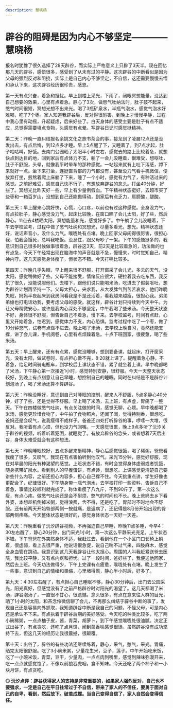 ```yaml
---
description: 慧晓杨
---
```


# 辟谷的阻碍是因为内心不够坚定————慧晓杨

报名时犹豫了很久选择了28天辟谷，而实际上严格意义上只辟了3天半。现在回忆那几天的辟谷，感悟很多，感受到了从未有过的平静。这次辟谷的中断看似是因为父母的强烈反对和阻挠，实际上是自己内心不够坚定，不自信，这还需要慢慢去悟和承认下来，这次辟谷经历很珍贵，感恩。

第一天有点兴奋，着急和担忧。早上到楼上采光，下雨了，闭眼冥想能量，没达到自己想要的效果，心里有点着急。静心了3次，做憋气吐纳法时，肚子鼓不起来，憋气时间很短，冥想光想不出来光。喝了3瓶矿泉水，半瓶气泡水，感觉气泡水好难喝，吃了7个枣。家人知道我辟谷后，反对得很厉害，到晚上才慢慢平静，过程中我心里有动摇，升起疑虑，后来好些了。白天身体的感受主要是肚子有点不适应，总觉得需要填点食物，头感觉有点晕。写辟谷日记时感觉挺精神。

第二天：昨晚一直纠结报名余姚文化之旅书茶会的事，接龙到了凌晨12点还是没发出去，有点后悔，到12点多才睡。早上5点醒了下，又睡着了，到7点才起，肚子咕咕叫，好饿。去南门公园晒了太阳半小时左右，感觉去的路上比较着急，就想快点到达目的地，回到家后有点体力不支，躺了一会儿没睡着，很难受，想呕吐，肚子不舒服，头晕，就像我平时晕车的那种感觉。一站起来就有上吐下泻感，蹲下来就好一点。坐下来打坐，连挺直背部的力气都没有，甚至没力气看手机微信，便放弃打坐，煎熬着爬上床躺了下来，睡了一个小时，感觉有力气了，有种活过来的感觉。之前好难受，感觉自己快不行了，有想放弃辟谷的念头。打坐40分钟，好些了。冥想光比昨天好一些，早上有少量例假血。下午精神状态挺好，去超市买了些枣和一箱百岁山，没想到自己还能搬得动，到家后有点乏力，肩膀酸，腿酸。

第三天：早上醒来心跳好快，心慌，心口疼，以前也有过这种感觉。全身没力气，有点拉肚子，静心感觉没力气，起床比较晚，在窗口晒了会儿太阳，好了些，然后静心。11点去4楼晒太阳，冥想能量和光，感觉好多了。中午躺了会儿没睡着，下午去学校监考，过程中做了憋气吐纳和冥想光，尽量多看光，想光。精神状态还好，说话声音小，没什么力气。喉咙处有点堵。晚上回家父母闹得很厉害，很担心我，怕我会饿死，总叫我吃饭。没忍住，跟父母吵了一架。下午的感悟挺多的，我意识到自己很多时候做事很着急，辟谷这3天，前2天是比较着急的，功法做的也有点急，今天下午经常出现在脑海中的声音就是不急，慢慢来，时时觉知自己，精神内守。这几天感觉身体瘦了，但状态不错。今天打嗝比较多。

第四天：昨晚几乎失眠，早上醒来很不舒服，打开窗采了会儿光，多云的天气，没太阳，感觉稍微好了些。父母不能接受，情绪反应很大，硬拉着我去吃东西，我反抗了很久，没能说服他们。去楼下，跟他们说只能喝米汤，吃进去了假装呕吐，想为辟谷计划再坚持一下。父母太担心，央求我，从大发脾气到苦苦哀求，他们昨晚失眠，妈妈半夜起床到我房间看我是不是还活着，看我越来越瘦，很担心我。弟弟弟媳也打电话劝我，要考虑父母的感受。就这样，辟谷计划只持续到今天中午。为让父母稍微安心，或许是我内心深处不够坚定，中午我喝了些米汤。今天整天状态不好，身体很不舒服，但告诉自己不着急，慢下来。去学校监考，时间有点赶，心里又开始着急，怕迟到，感觉体力不支，内心恐惧。监考过程中吃了一个枣，做了10分钟憋气，试卷有点做不进去。晚上喝了米汤，去学校上晚自习，竟然还能支撑，讲了会儿课，手机阅卷，心里有点烦躁着急。十点下班回家，很疲惫，喝了些米汤。

第五天：早上醒来，还有有点累，感觉没睡够，想到要备课，就起床，打开窗采光，没有太阳，做试卷时，有点担心做不完，8:20就上课了。提醒着急心静，不着急，给足时间骑电瓶车，到学校后上课状态不错，累了就坐着上课。早中晚都喝了米汤，下午静心第一次接近1小时，感觉特别安静，很舒服。今天一天整天状态较好，到晚上有点刻意让自己早睡，想控制自己的睡眠。同时在纠结是不是辟谷计划泡汤了，喝了米汤还算不算辟谷。

第六天：昨晚没睡好，意识到自己对睡眠的控制，醒来人不舒服，5点多静心40分钟，好了了些，还是觉得不舒服。早上喝了米汤，去上班，有点虚，胃痛了一整天。下午在四楼做憋气吐纳，有点关注做的时间，感觉无聊，心烦。早中晚都喝了米汤，感觉更珍惜食物了，中午拍了食物照片，还闻了闻，觉得特别香，很想吃。爸妈还是会叹气，说我瘦得不成样子。爸爸还四处打听辟谷的事，啰嗦一大堆，很反对。我听着有点心烦，但也没力气回嘴。一天感觉很累，晚上9点多听了沅汐关于辟谷的视频，听着听着犯困，就睡觉了。有放弃辟谷的念头，或者想着7天后出谷，身体太难受就会有这种想法。

第七天：昨晚睡眠较好，五点多醒来挺精神，静心后感觉很饿，喝了稀粥，爸爸看我瘦了很多，又叹气，我现在有点害怕听到他叹气。采光15分钟，感觉好舒服，现在对早晨的阳光有种渴望的感觉。上班状态不错，有时会觉得身体虚弱或者饥饿，随身携带矿泉水。看到别人的早餐蛋饼，有点馋，很想吃。上课感觉更清楚自己要讲些什么内容，之前还担心内容多，担心自己撑不住。今天挑重点讲，学生好像也更配合了，纪律很好。下午随身带一瓶气泡水，去学校打印一些资料，告诉自己不着急，事情比较顺利就完成了。称体重瘦了八九斤，不到90斤了，第一次这么瘦，有点心疼。做憋气吐纳还是会不耐烦，憋气的时间也不长。晚上爸妈去乡下看外婆，本想趁机倒掉米粥，觉得浪费，舍不得，还是吃了。胃部时不时地会不舒服。还有前两天开始臀部两侧一按就痛，是返病了，还记得是8月份开始出现的臀部两侧疼痛。今天整体状态是很好的，感觉身体状态一天好一天差。

第八天：昨晚重看了沅汐辟谷视频，不再强迫自己早睡，昨晚11点多睡，今早4：30左右醒了，静心20分钟，出门采光1小时，第一次这么平静采光充足。上午状态不错。下午爸爸在外突然身体不适，我赶过去，看到他在一个小区门口长椅上躺着，很虚弱，看上去很严重，他说话很急促，说自己喘不过气来，四肢麻木，感觉全身血管在跳动。我意识到这几天我辟谷让他太担心。周围的人叫我赶紧送爸去医院，我比较平静，又有点内疚和担忧。过了一段时间，爸好些了，我便送他回家，然后去上班。今天功法做得少，下午上完课有点疲惫，喉咙处有点堵。晚上发生了一些事，意识到自己的情绪和畏缩，心里堵得慌，静心半小时后，好多了。

第九天：4:30左右醒了，有点担心自己睡眠不够，静心30分钟后，出门去公园采光，阳光真好，但感觉没有了之前严格辟谷时对阳光的渴望了。这几天都喝了米汤，辟谷泡汤了，一直很不甘心，很遗憾。念头很多，有点在意来往人群的目光，晒了1小时的太阳，和茶念伶微信聊了会儿，不再那么纠结于辟谷中断的事了，发现自己还是容易向外抓取，我知道辟谷中断是我自己的问题，不怪父母，可是内心还是承认不下来。有点执着于辟谷后期的美好感受。今天吃的种类比较多，吃了两小碗稀粥，一点点柚子皮，酱，青菜，胡萝卜，到下午感觉喉咙处很油腻。决定正式出谷了，有点贪吃，还吃了点月饼，闻到菜香味感觉很馋。虽然辟谷没有成功坚持下去，但这几天的经历让我很震撼，很颠覆。

第十天：出谷了，辟谷的有些功法还继续练着，静心，采气，憋气，采光。胃痛，晒完太阳很舒服。吃了3小碗米粥，少量花生米，豆子，莲子。中午开始吃米饭，吃了一小碗米饭，青菜，豆干，少量肉，一点点肉到嘴里，感觉到辣味弥漫开来，吃一点点就感觉饱了，不像以前狼吞虎咽，食不知味。今天还吃了两个柿子和一小块月饼，有点贪吃。

**◎ 沅汐点评：辟谷获得家人的支持是非常重要的，如果家人强烈反对，自己也不要强求，一定是自己在平日往常过于不自信，带来了家人的不信任，要勇于面对自己的自卑，看到，然后放下。破茧成蝶。当自己变得自信了，家人自然会变得信任。**

